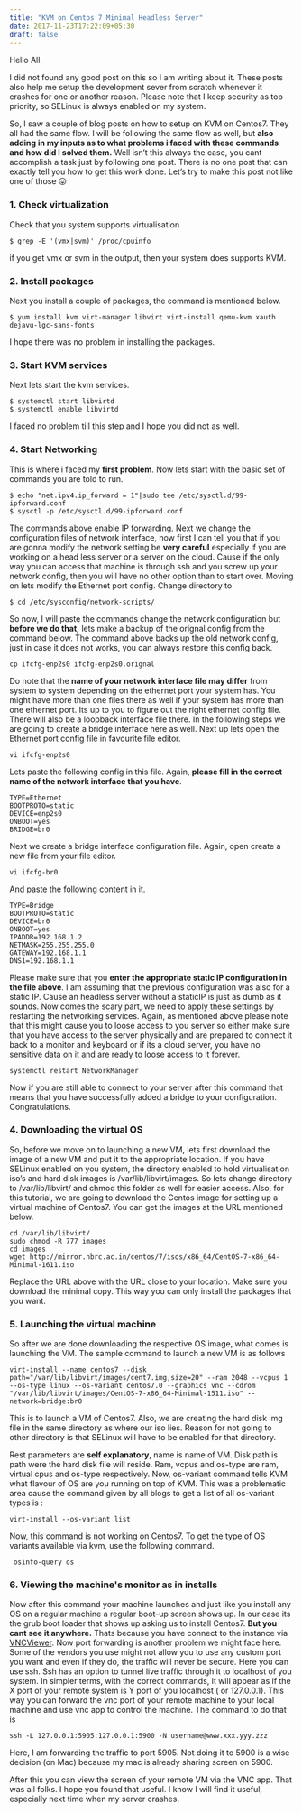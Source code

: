 ```yaml
---
title: "KVM on Centos 7 Minimal Headless Server"
date: 2017-11-23T17:22:09+05:30
draft: false
---
```


Hello All.

I did not found any good post on this so I am writing about it. These posts also help me setup the development sever from scratch whenever it crashes for one or another reason. Please note that I keep security as top priority, so SELinux is always enabled on my system.

So, I saw a couple of blog posts on how to setup on KVM on Centos7. They all had the same flow. I will be following the same flow as well, but **also adding in my inputs as to what problems i faced with these commands and how did I solved them.** Well isn’t this always the case, you cant accomplish a task just by following one post. There is no one post that can exactly tell you how to get this work done. Let’s try to make this post not like one of those 😛

### 1. Check virtualization
Check that you system supports virtualisation
```console
$ grep -E '(vmx|svm)' /proc/cpuinfo
```
if you get vmx or svm in the output, then your system does supports KVM.
### 2. Install packages
Next you install a couple of packages, the command is mentioned below.
```console
$ yum install kvm virt-manager libvirt virt-install qemu-kvm xauth dejavu-lgc-sans-fonts
```
I hope there was no problem in installing the packages.
### 3. Start KVM services
Next lets start the kvm services.
```console
$ systemctl start libvirtd
$ systemctl enable libvirtd
```
I faced no problem till this step and I hope you did not as well.
### 4. Start Networking
This is where i faced my **first problem**. Now lets start with the basic set of commands you are told to run.
```console
$ echo "net.ipv4.ip_forward = 1"|sudo tee /etc/sysctl.d/99-ipforward.conf
$ sysctl -p /etc/sysctl.d/99-ipforward.conf
```
The commands above enable IP forwarding. Next we change the configuration files of network interface, now first I can tell you that if you are gonna modify the network setting be **very careful** especially if you are working on a head less server or a server on the cloud. Cause if the only way you can access that machine is through ssh and you screw up your network config, then you will have no other option than to start over.
Moving on lets modify the Ethernet port config. Change directory to
```console
$ cd /etc/sysconfig/network-scripts/
```
So now, I will paste the commands change the network configuration but **before we do that,** lets make a backup of the orignal config from the command below.
The command above backs up the old network config, just in case it does not works, you can always restore this config back.
```console
cp ifcfg-enp2s0 ifcfg-enp2s0.orignal
```
Do note that the **name of your network interface file may differ** from system to system depending on the ethernet port your system has. You might have more than one files there as well if your system has more than one ethernet port. Its up to you to figure out the right ethernet config file. There will also be a loopback interface file there. In the following steps we are going to create a bridge interface here as well.
Next up lets open the Ethernet port config file in favourite file editor.
```console
vi ifcfg-enp2s0
```
Lets paste the following config in this file. Again, **please fill in the correct name of  the network interface that you have**.
```config
TYPE=Ethernet
BOOTPROTO=static
DEVICE=enp2s0
ONBOOT=yes
BRIDGE=br0
```
Next we create a bridge interface configuration file. Again, open create a new file from your file editor.
```console
vi ifcfg-br0
```
And paste the following content in it.
```config
TYPE=Bridge
BOOTPROTO=static
DEVICE=br0
ONBOOT=yes
IPADDR=192.168.1.2
NETMASK=255.255.255.0
GATEWAY=192.168.1.1
DNS1=192.168.1.1
```
Please make sure that you **enter the appropriate static IP configuration in the file above**. I am assuming that the previous configuration was also for a static IP. Cause an headless server without a staticIP is just as dumb as it sounds.
Now comes the scary part, we need to apply these settings by restarting the networking services. Again, as mentioned above please note that this might cause you to loose access to you server so either make sure that you have access to the server physically and are prepared to connect it back to a monitor and keyboard or if its a cloud server, you have no sensitive data on it and are ready to loose access to it forever.
```console
systemctl restart NetworkManager
```
Now if you are still able to connect to your server after this command that means that you have successfully added a bridge to your configuration. Congratulations.
### 4. Downloading the virtual OS
So, before we move on to launching a new VM, lets first download the image of a new VM and put it to the appropriate location. If you have SELinux enabled on you system, the directory enabled to hold virtualisation iso’s and hard disk images is /var/lib/libvirt/images. So lets change directory to /var/lib/libvirt/ and chmod this folder as well for easier access. Also, for this tutorial, we are going to download the Centos image for setting up a virtual machine of Centos7. You can get the images at the URL mentioned below.
```console
cd /var/lib/libvirt/
sudo chmod -R 777 images
cd images
wget http://mirror.nbrc.ac.in/centos/7/isos/x86_64/CentOS-7-x86_64-Minimal-1611.iso
```
Replace the URL above with the URL close to your location. Make sure you download the minimal copy. This way you can only install the packages that you want.
### 5. Launching the virtual machine
So after we are done downloading the respective OS image, what comes is launching the VM. The sample command to launch a new VM is as follows
```console
virt-install --name centos7 --disk path="/var/lib/libvirt/images/cent7.img,size=20" --ram 2048 --vcpus 1 --os-type linux --os-variant centos7.0 --graphics vnc --cdrom "/var/lib/libvirt/images/CentOS-7-x86_64-Minimal-1511.iso" --network=bridge:br0
```
This is to launch a VM of Centos7. Also, we are creating the hard disk img file in the same directory as where our iso lies. Reason for not going to other directory is that SELinux will have to be enabled for that directory.

Rest parameters are **self explanatory**, name is name of VM. Disk path is path were the hard disk file will reside. Ram, vcpus and os-type are ram, virtual cpus and os-type respectively. Now, os-variant command tells KVM what flavour of OS are you running on top of KVM. This was a problematic area cause the command given by all blogs to get a list of all os-variant types is :
```console
virt-install --os-variant list
```
Now, this command is not working on Centos7.
To get the type of OS variants available via kvm, use the following command.
```console
 osinfo-query os
```
### 6. Viewing the machine's monitor as in installs
Now after this command your machine launches and just like you install any OS on a regular machine a regular boot-up screen shows up. In our case its the grub boot loader that shows up asking us to install Centos7. **But you cant see it anywhere.** Thats because you have connect to the instance via [VNCViewer](https://www.realvnc.com/en/connect/download/viewer/). Now port forwarding is another problem we might face here. Some of the vendors you use might not allow you to use any custom port you want and even if they do, the traffic will never be secure. Here you can use ssh. Ssh has an option to tunnel live traffic through it to localhost of you system. In simpler terms, with the correct commands, it will appear as if the X port of your remote system is Y port of you localhost ( or 127.0.0.1). This way you can forward the vnc port of your remote machine to your local machine and use vnc app to control the machine. The command to do that is
```console
ssh -L 127.0.0.1:5905:127.0.0.1:5900 -N username@www.xxx.yyy.zzz
```
Here, I am forwarding the traffic to port 5905. Not doing it to 5900 is a wise decision (on Mac) because my mac is already sharing screen on 5900.

After this you can view the screen of your remote VM via the VNC app.
That was all folks. I hope you found that useful. I know I will find it useful, especially next time when my server crashes.
